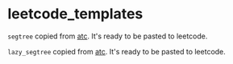 # leetcode_templates

`segtree` copied from [atc](https://atcoder.github.io/ac-library/document_en/segtree.html). It's ready to be pasted to leetcode.

`lazy_segtree` copied from [atc](https://atcoder.github.io/ac-library/document_en/lazysegtree.html). It's ready to be pasted to leetcode.
